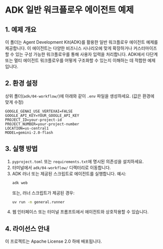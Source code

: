 # ADK 일반 워크플로우 에이전트 예제

## 1. 예제 개요
이 폴더는 Agent Development Kit(ADK)를 활용한 일반 워크플로우 에이전트 예제를 제공합니다. 이 에이전트는 다양한 비즈니스 시나리오에 맞게 확장하거나 커스터마이즈할 수 있는 구성 가능한 워크플로우를 통해 사용자 입력을 처리합니다. ADK에서 다단계 또는 멀티 에이전트 워크플로우를 어떻게 구조화할 수 있는지 이해하는 데 적합한 예제입니다.

## 2. 환경 설정
상위 폴더(`adk/04-workflow/`)에 아래와 같이 `.env` 파일을 생성하세요. (값은 환경에 맞게 수정)

```
GOOGLE_GENAI_USE_VERTEXAI=FALSE
GOOGLE_API_KEY=YOUR_GOOGLE_API_KEY
PROJECT_ID=your-project-id
PROJECT_NUMBER=your-project-number
LOCATION=us-central1
MODEL=gemini-2.0-flash
```

## 3. 실행 방법
1. `pyproject.toml` 또는 `requirements.txt`에 명시된 의존성을 설치하세요.
2. 터미널에서 `adk/04-workflow/` 디렉터리로 이동합니다.
3. ADK 러너 또는 제공된 스크립트로 에이전트를 실행합니다. 예시:
   ```bash
   adk web
   ```
   또는, 러너 스크립트가 제공된 경우:
   ```bash
   uv run -m general.runner
   ```
4. 웹 인터페이스 또는 터미널 프롬프트에서 에이전트와 상호작용할 수 있습니다.

## 4. 라이선스 안내
이 프로젝트는 Apache License 2.0 하에 배포됩니다.
